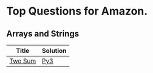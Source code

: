 # Top Questions for Amazon.

## Arrays and Strings

| Title | Solution |
| ----- | -------- |
| [Two Sum](https://leetcode.com/problems/two-sum/) | [Py3](./algorithms/array/two-sum.py) |

